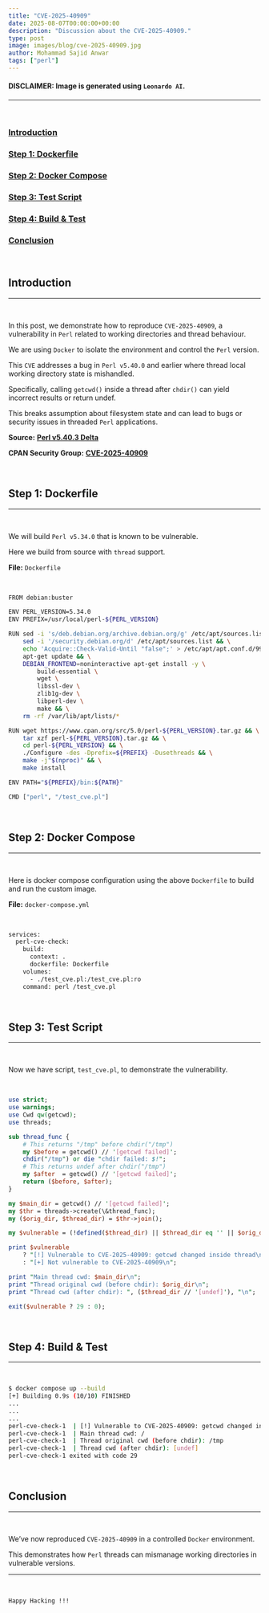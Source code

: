 ```yaml
---
title: "CVE-2025-40909"
date: 2025-08-07T00:00:00+00:00
description: "Discussion about the CVE-2025-40909."
type: post
image: images/blog/cve-2025-40909.jpg
author: Mohammad Sajid Anwar
tags: ["perl"]
---
```


#### **DISCLAIMER:** Image is generated using `Leonardo AI`.
***
<br>

### [Introduction](#introduction)
### [Step 1: Dockerfile](#step-1-dockerfile)
### [Step 2: Docker Compose](#step-2-docker-compose)
### [Step 3: Test Script](#step-3-test-script)
### [Step 4: Build & Test](#step-4-build--test)
### [Conclusion](#conclusion)

<br>

## Introduction
***

<br>

In this post, we demonstrate how to reproduce `CVE-2025-40909`, a vulnerability in `Perl` related to working directories and thread behaviour.

We are using `Docker` to isolate the environment and control the `Perl` version.

This `CVE` addresses a bug in `Perl v5.40.0` and earlier where thread local working directory state is mishandled.

Specifically, calling `getcwd()` inside a thread after `chdir()` can yield incorrect results or return undef.

This breaks assumption about filesystem state and can lead to bugs or security issues in threaded `Perl` applications.

**Source:** [**Perl v5.40.3 Delta**](https://metacpan.org/release/SHAY/perl-5.40.3/view/pod/perldelta.pod)

**CPAN Security Group:** [**CVE-2025-40909**](https://lists.security.metacpan.org/cve-announce/msg/30017499)

<br>

## Step 1: Dockerfile
***

<br>

We will build `Perl v5.34.0` that is known to be vulnerable.

Here we build from source with `thread` support.

**File:** `Dockerfile`

<br>

```bash
FROM debian:buster

ENV PERL_VERSION=5.34.0
ENV PREFIX=/usr/local/perl-${PERL_VERSION}

RUN sed -i 's/deb.debian.org/archive.debian.org/g' /etc/apt/sources.list && \
    sed -i '/security.debian.org/d' /etc/apt/sources.list && \
    echo 'Acquire::Check-Valid-Until "false";' > /etc/apt/apt.conf.d/99no-check-valid-until && \
    apt-get update && \
    DEBIAN_FRONTEND=noninteractive apt-get install -y \
        build-essential \
        wget \
        libssl-dev \
        zlib1g-dev \
        libperl-dev \
        make && \
    rm -rf /var/lib/apt/lists/*

RUN wget https://www.cpan.org/src/5.0/perl-${PERL_VERSION}.tar.gz && \
    tar xzf perl-${PERL_VERSION}.tar.gz && \
    cd perl-${PERL_VERSION} && \
    ./Configure -des -Dprefix=${PREFIX} -Dusethreads && \
    make -j"$(nproc)" && \
    make install

ENV PATH="${PREFIX}/bin:${PATH}"

CMD ["perl", "/test_cve.pl"]
```

<br>

## Step 2: Docker Compose
***

<br>

Here is docker compose configuration using the above `Dockerfile` to build and run the custom image.

**File:** `docker-compose.yml`

<br>

```bash
services:
  perl-cve-check:
    build:
      context: .
      dockerfile: Dockerfile
    volumes:
      - ./test_cve.pl:/test_cve.pl:ro
    command: perl /test_cve.pl
```

<br>

## Step 3: Test Script
***

<br>

Now we have script, `test_cve.pl`, to demonstrate the vulnerability.

<br>

```perl
use strict;
use warnings;
use Cwd qw(getcwd);
use threads;

sub thread_func {
    # This returns "/tmp" before chdir("/tmp")
    my $before = getcwd() // '[getcwd failed]';
    chdir("/tmp") or die "chdir failed: $!";
    # This returns undef after chdir("/tmp")
    my $after  = getcwd() // '[getcwd failed]';
    return ($before, $after);
}

my $main_dir = getcwd() // '[getcwd failed]';
my $thr = threads->create(\&thread_func);
my ($orig_dir, $thread_dir) = $thr->join();

my $vulnerable = (!defined($thread_dir) || $thread_dir eq '' || $orig_dir ne "/");

print $vulnerable
    ? "[!] Vulnerable to CVE-2025-40909: getcwd changed inside thread\n"
    : "[+] Not vulnerable to CVE-2025-40909\n";

print "Main thread cwd: $main_dir\n";
print "Thread original cwd (before chdir): $orig_dir\n";
print "Thread cwd (after chdir): ", ($thread_dir // '[undef]'), "\n";

exit($vulnerable ? 29 : 0);
```

<br>

## Step 4: Build & Test
***

<br>

```bash
$ docker compose up --build
[+] Building 0.9s (10/10) FINISHED
...
...
...
perl-cve-check-1  | [!] Vulnerable to CVE-2025-40909: getcwd changed inside thread
perl-cve-check-1  | Main thread cwd: /
perl-cve-check-1  | Thread original cwd (before chdir): /tmp
perl-cve-check-1  | Thread cwd (after chdir): [undef]
perl-cve-check-1 exited with code 29
```

<br>

## Conclusion
***

<br>

We’ve now reproduced `CVE-2025-40909` in a controlled `Docker` environment.

This demonstrates how `Perl` threads can mismanage working directories in vulnerable versions.

***

<br>

`Happy Hacking !!!`

